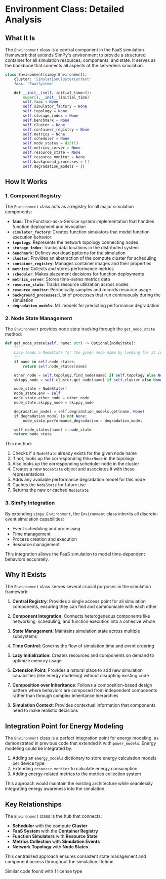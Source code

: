 # Environment Class: Detailed Analysis

## What It Is

The `Environment` class is a central component in the FaaS simulation framework that extends SimPy's environment to provide a structured container for all simulation resources, components, and state. It serves as the backbone that connects all aspects of the serverless simulation.

```python
class Environment(simpy.Environment):
    cluster: 'SimulationClusterContext'
    faas: 'FaasSystem'

    def __init__(self, initial_time=0):
        super().__init__(initial_time)
        self.faas = None
        self.simulator_factory = None
        self.topology = None
        self.storage_index = None
        self.benchmark = None
        self.cluster = None
        self.container_registry = None
        self.metrics = None
        self.scheduler = None
        self.node_states = dict()
        self.metrics_server = None
        self.resource_state = None
        self.resource_monitor = None
        self.background_processes = []
        self.degradation_models = {}
```

## How It Works

### 1. Component Registry

The `Environment` class acts as a registry for all major simulation components:

- **faas**: The Function-as-a-Service system implementation that handles function deployment and invocation
- **`simulator_factory`**: Creates function simulators that model function execution behavior
- **`topology`**: Represents the network topology connecting nodes
- **`storage_index`**: Tracks data locations in the distributed system
- **`benchmark`**: Defines workload patterns for the simulation
- **`cluster`**: Provides an abstraction of the compute cluster for scheduling
- **`container_registry`**: Manages container images and their properties
- **`metrics`**: Collects and stores performance metrics
- **`scheduler`**: Makes placement decisions for function deployments
- **`metrics_server`**: Stores time-series metrics data
- **`resource_state`**: Tracks resource utilization across nodes
- **`resource_monitor`**: Periodically samples and records resource usage
- **`background_processes`**: List of processes that run continuously during the simulation
- **`degradation_models`**: ML models for predicting performance degradation

### 2. Node State Management

The `Environment` provides node state tracking through the `get_node_state` method:

```python
def get_node_state(self, name: str) -> Optional[NodeState]:
    """
    Lazy-loads a NodeState for the given node name by looking for it in the topology.
    """
    if name in self.node_states:
        return self.node_states[name]

    ether_node = self.topology.find_node(name) if self.topology else None
    skippy_node = self.cluster.get_node(name) if self.cluster else None

    node_state = NodeState()
    node_state.env = self
    node_state.ether_node = ether_node
    node_state.skippy_node = skippy_node

    degradation_model = self.degradation_models.get(name, None)
    if degradation_model is not None:
        node_state.performance_degradation = degradation_model

    self.node_states[name] = node_state
    return node_state
```

This method:

1. Checks if a `NodeState` already exists for the given node name
2. If not, looks up the corresponding `EtherNode` in the topology
3. Also looks up the corresponding scheduler node in the cluster
4. Creates a new `NodeState` object and associates it with these representations
5. Adds any available performance degradation model for this node
6. Caches the `NodeState` for future use
7. Returns the new or cached `NodeState`

### 3. SimPy Integration

By extending `simpy.Environment`, the `Environment` class inherits all discrete-event simulation capabilities:

- Event scheduling and processing
- Time management
- Process creation and execution
- Resource management

This integration allows the FaaS simulation to model time-dependent behaviors accurately.

## Why It Exists

The `Environment` class serves several crucial purposes in the simulation framework:

1. **Central Registry**: Provides a single access point for all simulation components, ensuring they can find and communicate with each other

2. **Component Integration**: Connects heterogeneous components like networking, scheduling, and function execution into a cohesive whole

3. **State Management**: Maintains simulation state across multiple subsystems

4. **Time Control**: Governs the flow of simulation time and event ordering

5. **Lazy Initialization**: Creates resources and components on demand to optimize memory usage

6. **Extension Point**: Provides a natural place to add new simulation capabilities (like energy modeling) without disrupting existing code

7. **Composition over Inheritance**: Follows a composition-based design pattern where behaviors are composed from independent components rather than through complex inheritance hierarchies

8. **Simulation Context**: Provides contextual information that components need to make realistic decisions

## Integration Point for Energy Modeling

The `Environment` class is a perfect integration point for energy modeling, as demonstrated in previous code that extended it with `power_models`. Energy modeling could be integrated by:

1. Adding an `energy_models` dictionary to store energy calculation models per device type
2. Extending `resource_monitor` to calculate energy consumption
3. Adding energy-related metrics to the metrics collection system

This approach would maintain the existing architecture while seamlessly integrating energy awareness into the simulation.

## Key Relationships

The `Environment` class is the hub that connects:

- **Scheduler** with the compute **Cluster**
- **FaaS System** with the **Container Registry**
- **Function Simulators** with **Resource State**
- **Metrics Collection** with **Simulation Events**
- **Network Topology** with **Node States**

This centralized approach ensures consistent state management and component access throughout the simulation lifetime.

Similar code found with 1 license type
